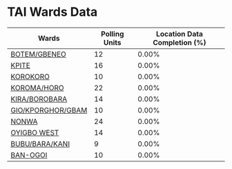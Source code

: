 
# TAI Wards Data

| Wards | Polling Units | Location Data Completion (%) |
| ---- | ----- | ------- |
| [BOTEM/GBENEO](./wards/18901-botem/gbeneo) | 12 | 0.00% |
| [KPITE](./wards/18902-kpite) | 16 | 0.00% |
| [KOROKORO](./wards/18903-korokoro) | 10 | 0.00% |
| [KOROMA/HORO](./wards/18904-koroma/horo) | 22 | 0.00% |
| [KIRA/BOROBARA](./wards/18905-kira/borobara) | 14 | 0.00% |
| [GIO/KPORGHOR/GBAM](./wards/18906-gio/kporghor/gbam) | 10 | 0.00% |
| [NONWA](./wards/18907-nonwa) | 24 | 0.00% |
| [OYIGBO WEST](./wards/18908-oyigbo-west) | 14 | 0.00% |
| [BUBU/BARA/KANI](./wards/18909-bubu/bara/kani) | 9 | 0.00% |
| [BAN-OGOI](./wards/18910-ban-ogoi) | 10 | 0.00% |





